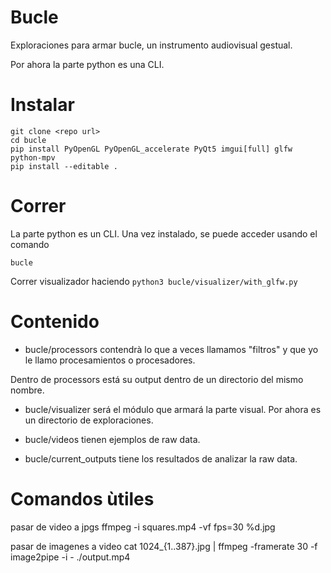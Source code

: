 Bucle
===================


Exploraciones para armar bucle, un instrumento audiovisual gestual.

Por ahora la parte python es una CLI.

# Instalar

```
git clone <repo url>
cd bucle
pip install PyOpenGL PyOpenGL_accelerate PyQt5 imgui[full] glfw python-mpv
pip install --editable .
```

# Correr

La parte python es un CLI. Una vez instalado, se puede acceder usando el comando

`bucle`

Correr visualizador haciendo `python3 bucle/visualizer/with_glfw.py`


# Contenido

* bucle/processors contendrà lo que a veces llamamos "filtros" y que yo le llamo procesamientos o procesadores. 

Dentro de processors está su output dentro de un directorio del mismo nombre.


* bucle/visualizer será el módulo que armará la parte visual. Por ahora es un directorio de exploraciones.


* bucle/videos tienen ejemplos de raw data.

* bucle/current_outputs tiene los resultados de analizar la raw data.


# Comandos ùtiles
pasar de video a jpgs
ffmpeg -i squares.mp4 -vf fps=30 %d.jpg

pasar de imagenes a video
cat 1024_{1..387}.jpg | ffmpeg -framerate 30 -f image2pipe -i - ./output.mp4

